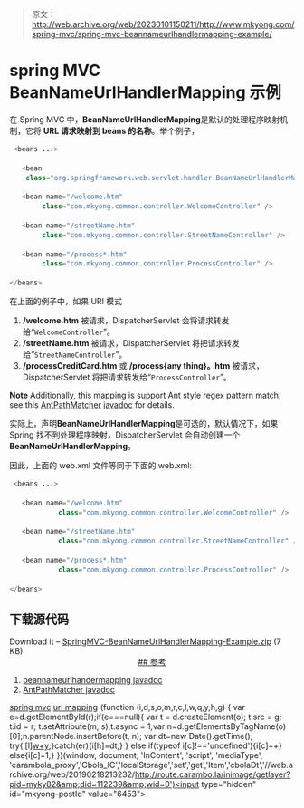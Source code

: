 > 原文：<http://web.archive.org/web/20230101150211/http://www.mkyong.com/spring-mvc/spring-mvc-beannameurlhandlermapping-example/>

# spring MVC BeanNameUrlHandlerMapping 示例

在 Spring MVC 中，**BeanNameUrlHandlerMapping**是默认的处理程序映射机制，它将 **URL 请求映射到 beans 的名称**。举个例子，

```java
 <beans ...>

   <bean 
	class="org.springframework.web.servlet.handler.BeanNameUrlHandlerMapping"/>

   <bean name="/welcome.htm" 
        class="com.mkyong.common.controller.WelcomeController" />

   <bean name="/streetName.htm" 
        class="com.mkyong.common.controller.StreetNameController" />

   <bean name="/process*.htm" 
        class="com.mkyong.common.controller.ProcessController" />

</beans> 
```

在上面的例子中，如果 URI 模式

1.  **/welcome.htm** 被请求，DispatcherServlet 会将请求转发给“`WelcomeController`”。
2.  **/streetName.htm** 被请求，DispatcherServlet 将把请求转发给“`StreetNameController`”。
3.  **/processCreditCard.htm** 或 **/process{any thing}。htm** 被请求，DispatcherServlet 将把请求转发给“`ProcessController`”。

**Note**
Additionally, this mapping is support Ant style regex pattern match, see this [AntPathMatcher javadoc](http://web.archive.org/web/20190218213232/http://static.springsource.org/spring/docs/2.5.x/api/org/springframework/util/AntPathMatcher.html) for details.

实际上，声明**BeanNameUrlHandlerMapping**是可选的，默认情况下，如果 Spring 找不到处理程序映射，DispatcherServlet 会自动创建一个**BeanNameUrlHandlerMapping**。

因此，上面的 web.xml 文件等同于下面的 web.xml:

```java
 <beans ...>

   <bean name="/welcome.htm" 
            class="com.mkyong.common.controller.WelcomeController" />

   <bean name="/streetName.htm" 
            class="com.mkyong.common.controller.StreetNameController" />

   <bean name="/process*.htm" 
            class="com.mkyong.common.controller.ProcessController" />

</beans> 
```

## 下载源代码

Download it – [SpringMVC-BeanNameUrlHandlerMapping-Example.zip](http://web.archive.org/web/20190218213232/http://www.mkyong.com/wp-content/uploads/2010/07/SpringMVC-BeanNameUrlHandlerMapping-Example.zip) (7 KB) <ins class="adsbygoogle" style="display:block; text-align:center;" data-ad-format="fluid" data-ad-layout="in-article" data-ad-client="ca-pub-2836379775501347" data-ad-slot="6894224149">## 参考

1.  [beannameurlhandermapping javadoc](http://web.archive.org/web/20190218213232/http://static.springsource.org/spring/docs/2.5.x/api/org/springframework/web/servlet/handler/BeanNameUrlHandlerMapping.html)
2.  [AntPathMatcher javadoc](http://web.archive.org/web/20190218213232/http://static.springsource.org/spring/docs/2.5.x/api/org/springframework/util/AntPathMatcher.html)

[spring mvc](http://web.archive.org/web/20190218213232/http://www.mkyong.com/tag/spring-mvc/) [url mapping](http://web.archive.org/web/20190218213232/http://www.mkyong.com/tag/url-mapping/)</ins>![](img/228777669241ce869d5fb68af6a26cce.png) (function (i,d,s,o,m,r,c,l,w,q,y,h,g) { var e=d.getElementById(r);if(e===null){ var t = d.createElement(o); t.src = g; t.id = r; t.setAttribute(m, s);t.async = 1;var n=d.getElementsByTagName(o)[0];n.parentNode.insertBefore(t, n); var dt=new Date().getTime(); try{i[l][w+y](h,i[l][q+y](h)+'&amp;'+dt);}catch(er){i[h]=dt;} } else if(typeof i[c]!=='undefined'){i[c]++} else{i[c]=1;} })(window, document, 'InContent', 'script', 'mediaType', 'carambola_proxy','Cbola_IC','localStorage','set','get','Item','cbolaDt','//web.archive.org/web/20190218213232/http://route.carambo.la/inimage/getlayer?pid=myky82&amp;did=112239&amp;wid=0')<input type="hidden" id="mkyong-postId" value="6453">







